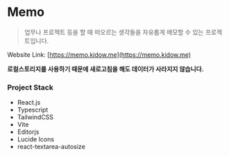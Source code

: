 # Memo

> 업무나 프로젝트 등을 할 때 떠오르는 생각들을 자유롭게 메모할 수 있는 프로젝트입니다.

Website Link: [https://memo.kidow.me](https://memo.kidow.me)

**로컬스토리지를 사용하기 때문에 새로고침을 해도 데이터가 사라지지 않습니다.**

### Project Stack

- React.js
- Typescript
- TailwindCSS
- Vite
- Editorjs
- Lucide Icons
- react-textarea-autosize
